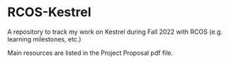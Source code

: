 # RCOS-Kestrel
A repository to track my work on Kestrel during Fall 2022 with RCOS (e.g. learning milestones, etc.)


Main resources are listed in the Project Proposal pdf file.
